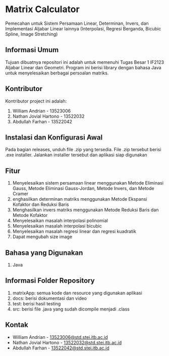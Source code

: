 # Matrix Calculator
Pemecahan untuk Sistem Persamaan Linear, Determinan, Invers, dan Implementasi Aljabar Linear lainnya (Interpolasi, Regresi Berganda, Bicubic Spline, Image Stretching)

## Informasi Umum
Tujuan dibuatnya repositori ini adalah untuk memenuhi Tugas Besar 1 IF2123 Aljabar Linear dan Geometri. Program ini berisi library dengan bahasa Java untuk menyelesaikan berbagai persoalan matriks.

##  Kontributor
Kontributor project ini adalah:
1. William Andrian - 13523006
2. Nathan Jovial Hartono - 13522032
3. Abdullah Farhan - 13522042

## Instalasi dan Konfigurasi Awal

Pada bagian releases, unduh file .zip yang tersedia. File .zip tersebut berisi .exe installer. Jalankan installer tersebut dan aplikasi siap digunakan


## Fitur
1. Menyelesaikan sistem persamaan linear menggunakan Metode Eliminasi Gauss, Metode Eliminasi Gauss-Jordan, Metode Invers, dan Metode Cramer
2. enghasilkan determinan matriks menggunakan Metode Ekspansi Kofaktor dan Reduksi Baris
3. Menghasilkan invers matriks menggunakan Metode Reduksi Baris dan Metode Kofaktor
4. Menyelesaikan masalah interpolasi polinomial
5. Menyelesaikan masalah interpolasi bicubic
6. Menyelesaikan masalah regresi linear dan regresi kuadratik
7. Dapat mengubah size image

## Bahasa yang Digunakan

1. Java
## Informasi Folder Repository
1. matrixApp: semua kode dan resource yang digunakan aplikasi
2. docs: berisi dokumentasi dan video
3. test: berisi hasil testing
4. src: berisi file .java yang sudah dicompile menjadi .class
##  Kontak
+ William Andrian - 13523006@std.stei.itb.ac.id
+ Nathan Jovial Hartono - 13522032@std.stei.itb.ac.id
+ Abdullah Farhan - 13522042@std.stei.itb.ac.id 
